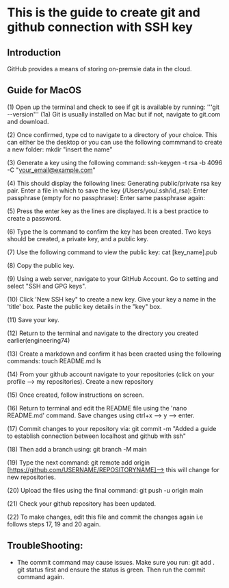 # This is the guide to create git and github connection with SSH key

## Introduction

GitHub provides a means of storing on-premsie data in the cloud. 

## Guide for MacOS

(1) Open up the terminal and check to see if git is available by running:
	'''git --version'''
(1a) Git is usually installed on Mac but if not, navigate to git.com and download.

(2) Once confirmed, type cd to navigate to a directory of your choice. This can either be the desktop or you can use the following commmand to create a new folder:
	mkdir "insert the name"
 
(3) Generate a key using the following command:
	ssh-keygen -t rsa -b 4096 -C "your_email@example.com"

(4) This should display the following lines:
	Generating public/private rsa key pair.
	Enter a file in which to save the key (/Users/you/.ssh/id_rsa):
	Enter passphrase (empty for no passphrase): 
	Enter same passphrase again:
  
(5) Press the enter key as the lines are displayed. It is a best practice to create a password.

(6) Type the ls command to confirm the key has been created. Two keys should be created, a private key, and a public key. 

(7) Use the following command to view the public key:
	cat [key_name].pub

(8) Copy the public key.

(9) Using a web server, navigate to your GitHub Account. Go to setting and select "SSH and GPG keys".

(10) Click 'New SSH key" to create a new key. Give your key a name in the 'title' box. Paste the public key details in the "key" box.  

(11) Save your key.

(12) Return to the terminal and navigate to the directory you created earlier(engineering74)

(13) Create a markdown and confirm it has been craeted using the following commands:
	touch README.md
 	ls

(14) From your github account navigate to your repositories (click on your profile --> my repositories). Create a new repository 

(15) Once created, follow instructions on screen. 

(16) Return to terminal and  edit the README file using the 'nano README.md' command. Save changes using ctrl+x --> y --> enter.

(17) Commit changes to your repository via:
	git commit -m "Added a guide to establish connection between localhost and github with ssh"

(18) Then add a branch using:
	git branch -M main

(19) Type the next command:
	 git remote add origin [https://github.com/USERNAME/REPOSITORYNAME]--> this will change for new repositories.

(20) Upload the files using the final command:
	git push -u origin main	

(21) Check your github repository has been updated.

(22) To make changes, edit this file and commit the changes again i.e follows steps 17, 19 and 20 again. 


## TroubleShooting:
 * The commit command may cause issues. Make sure you run:
	git add .
	git status 
first and ensure the status is green. Then run the commit command again.
